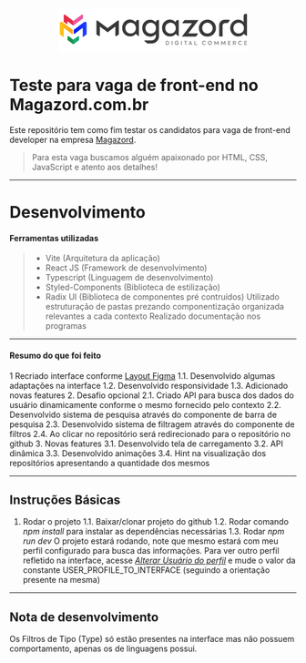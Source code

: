 <div align='center'>
 
![Magazord](src/assets/logo-magazord.png)
 
 </div>

# Teste para vaga de front-end no Magazord.com.br
Este repositório tem como fim testar os candidatos para vaga de front-end developer na empresa [Magazord](https://magazord.com.br).
> Para esta vaga buscamos alguém apaixonado por HTML, CSS, JavaScript e atento aos detalhes!

__________

# Desenvolvimento

#### Ferramentas utilizadas
> * Vite (Arquitetura da aplicação)
> * React JS (Framework de desenvolvimento)
> * Typescript (Linguagem de desenvolvimento)
> * Styled-Components (Biblioteca de estilização)
> * Radix UI (Biblioteca de componentes pré contruídos)
> Utilizado estruturação de pastas prezando componentização organizada relevantes a cada contexto
> Realizado documentação nos programas

___________

#### Resumo do que foi feito

1 Recriado interface conforme [Layout Figma](https://www.figma.com/file/sf1CmqcEZbUzkeZOA4AUGj/TESTE-FRONT-MAGAZORD?node-id=0%3A1)
    1.1. Desenvolvido algumas adaptações na interface
    1.2. Desenvolvido responsividade
    1.3. Adicionado novas features
2. Desafio opcional
    2.1. Criado API para busca dos dados do usuário dinamicamente conforme o mesmo fornecido pelo contexto
    2.2. Desenvolvido sistema de pesquisa através do componente de barra de pesquisa
    2.3. Desenvolvido sistema de filtragem através do componente de filtros
    2.4. Ao clicar no repositório será redirecionado para o repositório no github
3. Novas features
    3.1. Desenvolvido tela de carregamento
    3.2. API dinâmica
    3.3. Desenvolvido animações
    3.4. Hint na visualização dos repositórios apresentando a quantidade dos mesmos

________

## Instruções Básicas

1. Rodar o projeto
    1.1. Baixar/clonar projeto do github
    1.2. Rodar comando _npm install_ para instalar as dependências necessárias
    1.3. Rodar _npm run dev_
O projeto estará rodando, note que mesmo estará com meu perfil configurado para busca das informações.
Para ver outro perfil refletido na interface, acesse _[Alterar Usuário do perfil](src/contexts/ContextUserGithubProvider/Interfaces/user.ts)_ e mude o valor da constante USER_PROFILE_TO_INTERFACE (seguindo a orientação presente na mesma)

___________

## Nota de desenvolvimento

Os Filtros de Tipo (Type) só estão presentes na interface mas não possuem comportamento, apenas os de linguagens possui.

